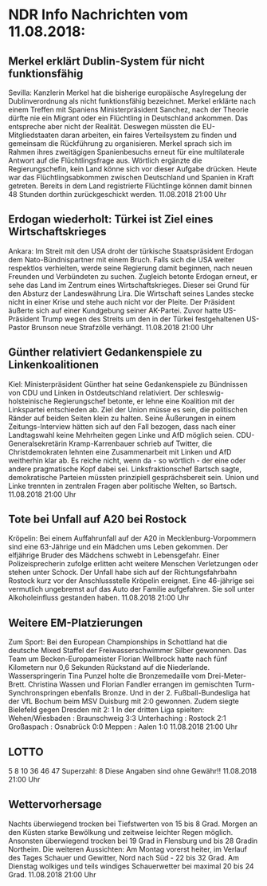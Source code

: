 # NDR Info Nachrichten vom 11.08.2018:


## Merkel erklärt Dublin-System für nicht funktionsfähig
Sevilla: Kanzlerin Merkel hat die bisherige europäische Asylregelung der Dublinverordnung als nicht funktionsfähig bezeichnet. Merkel erklärte nach einem Treffen mit Spaniens Ministerpräsident Sanchez, nach der Theorie dürfte nie ein Migrant oder ein Flüchtling in Deutschland ankommen. Das entspreche aber nicht der Realität. Deswegen müssten die EU-Mitgliedstaaten daran arbeiten, ein faires Verteilsystem zu finden und gemeinsam die Rückführung zu organisieren. Merkel sprach sich im Rahmen ihres zweitägigen Spanienbesuchs erneut für eine multilaterale Antwort auf die Flüchtlingsfrage aus. Wörtlich ergänzte die Regierungschefin, kein Land könne sich vor dieser Aufgabe drücken. Heute war das Flüchtlingsabkommen zwischen Deutschland und Spanien in Kraft getreten. Bereits in dem Land registrierte Flüchtlinge können damit binnen 48 Stunden dorthin zurückgeschickt werden. 11.08.2018 21:00 Uhr 

## Erdogan wiederholt: Türkei ist Ziel eines Wirtschaftskrieges
Ankara: Im Streit mit den USA droht der türkische Staatspräsident Erdogan dem Nato-Bündnispartner mit einem Bruch. Falls sich die USA weiter respektlos verhielten, werde seine Regierung damit beginnen, nach neuen Freunden und Verbündeten zu suchen. Zugleich betonte Erdogan erneut, er sehe das Land im Zentrum eines Wirtschaftskrieges. Dieser sei Grund für den  Absturz der Landeswährung Lira. Die Wirtschaft seines Landes stecke nicht in einer Krise und stehe auch nicht vor der Pleite. Der Präsident äußerte sich auf einer Kundgebung seiner AK-Partei. Zuvor hatte US-Präsident Trump wegen des Streits um den in der Türkei festgehaltenen US-Pastor Brunson neue Strafzölle verhängt. 11.08.2018 21:00 Uhr 

## Günther relativiert Gedankenspiele zu Linkenkoalitionen
Kiel: Ministerpräsident Günther hat seine Gedankenspiele zu Bündnissen von CDU und Linken in Ostdeutschland relativiert. Der schleswig-holsteinische Regierungschef betonte, er lehne eine Koalition mit der Linkspartei entschieden ab. Ziel der Union müsse es sein, die politischen Ränder auf beiden Seiten klein zu halten. Seine Äußerungen in einem Zeitungs-Interview hätten sich auf den Fall bezogen, dass nach einer Landtagswahl keine Mehrheiten gegen Linke und AfD möglich seien. CDU-Generalsekretärin Kramp-Karrenbauer schrieb auf Twitter, die Christdemokraten lehnten eine Zusammenarbeit mit Linken und AfD weitherhin klar ab. Es reiche nicht, wenn da - so wörtlich - der eine oder andere pragmatische Kopf dabei sei. Linksfraktionschef Bartsch sagte, demokratische Parteien müssten prinzipiell gesprächsbereit sein. Union und Linke trennten in zentralen Fragen aber politische Welten, so Bartsch. 11.08.2018 21:00 Uhr 

## Tote bei Unfall auf A20 bei Rostock
Kröpelin: Bei einem Auffahrunfall auf der A20 in Mecklenburg-Vorpommern sind eine 63-Jährige und ein Mädchen ums Leben gekommen. Der elfjährige Bruder des Mädchens schwebt in Lebensgefahr. Einer Polizeisprecherin zufolge erlitten acht weitere Menschen Verletzungen oder stehen unter Schock. Der Unfall habe sich auf der Richtungsfahrbahn Rostock kurz vor der Anschlussstelle Kröpelin ereignet. Eine 46-jährige sei vermutlich ungebremst auf das Auto der Familie aufgefahren. Sie soll unter Alkoholeinfluss gestanden haben. 11.08.2018 21:00 Uhr 

## Weitere EM-Platzierungen
Zum Sport: Bei den European Championships in Schottland hat die deutsche Mixed Staffel der Freiwasserschwimmer Silber gewonnen. Das Team um Becken-Europameister Florian Wellbrock hatte nach fünf Kilometern nur 0,6 Sekunden Rückstand auf die Niederlande. Wasserspringerin Tina Punzel holte die Bronzemedaille vom Drei-Meter-Brett. Christina Wassen und Florian Fandler errangen im gemischten Turm-Synchronspringen ebenfalls Bronze. Und in der 2. Fußball-Bundesliga hat der VfL Bochum beim MSV Duisburg mit 2:0 gewonnen. Zudem siegte Bielefeld gegen Dresden mit 2: 1 In der dritten Liga spielten:
Wehen/Wiesbaden : Braunschweig	3:3
Unterhaching : Rostock			2:1
Großaspach : Osnabrück			0:0
Meppen : Aalen				1:0 11.08.2018 21:00 Uhr 

## LOTTO
5		8		10		36		46		47
Superzahl:		8 Diese Angaben sind ohne Gewähr!! 11.08.2018 21:00 Uhr 

## Wettervorhersage
Nachts überwiegend trocken bei Tiefstwerten von 15 bis 8 Grad. Morgen an den Küsten starke Bewölkung und zeitweise leichter Regen möglich. Ansonsten überwiegend trocken bei 19 Grad in Flensburg und bis 28 Gradin Northeim. Die weiteren Aussichten:
Am Montag vorerst heiter, im Verlauf des Tages Schauer und Gewitter, Nord nach Süd - 22 bis 32 Grad. Am Dienstag wolkiges und teils windiges Schauerwetter bei maximal 20 bis 24 Grad. 11.08.2018 21:00 Uhr 
